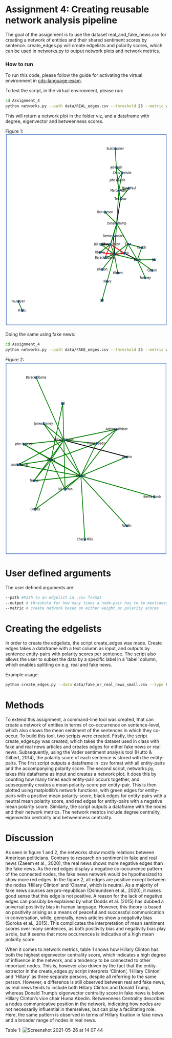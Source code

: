# Assignment 4: Creating reusable network analysis pipeline

The goal of the assignment is to use the dataset real_and_fake_news.csv for creating a network of entities and their shared sentiment scores by sentence. create_edges.py will create edgelists and polarity scores, which can be used in networks.py to output network plots and network metrics.

### How to run

To run this code, please follow the guide for activating the virtual environment in [cds-language-exam](https://github.com/Guscode/cds-language-exam).

To test the script, in the virtual environment, please run:
```bash
cd Assignment_4
python networks.py --path data/REAL_edges.csv --threshold 25 --metric weight
```
This will return a network plot in the folder viz, and a dataframe with degree, eigenvector and betweenness scores.

Figure 1:
<a href="https://github.com/Guscode/cds-language-exam">
    <img src="/assignment_4/viz/REAL_edges_network.png" alt="Logo" width="600" height="600">
</a>

Doing the same using fake news:

```bash
cd Assignment_4
python networks.py --path data/FAKE_edges.csv --threshold 25 --metric weight
```

Figure 2:
<a href="https://github.com/Guscode/cds-language-exam">
    <img src="/assignment_4/viz/FAKE_edges_network.png" alt="Logo" width="600" height="600">
</a>

# User defined arguments

The user defined arguments are:

```bash
--path #Path to an edgelist in .csv format
--output # threshold for how many times a node-pair has to be mentioned to be included.
--metric # create network based on either weight or polarity scores
```

# Creating the edgelists
In order to create the edgelists, the script create_edges was made. Create edges takes a dataframe with a text column as input, and outputs by sentence entity-pairs with polarity scores per sentence. The script also allows the user to subset the data by a specific label in a 'label' column, which enables splitting on e.g. real and fake news.

Example usage:
```bash
python create_edges.py --data data/fake_or_real_news_small.csv --type REAL --output data/
```

# Methods

To extend this assignment, a command-line tool was created, that can create a network of entities in terms of co-occurrence on sentence-level, which also shows the mean sentiment of the sentences in which they co-occur. To build this tool, two scripts were created. Firstly, the script create_edges.py was created, which takes the dataset used in class with fake and real news articles and creates edges for either fake news or real news. Subsequently, using the Vader sentiment analysis tool (Hutto & Gilbert, 2014), the polarity score of each sentence is stored with the entity-pairs. The first script outputs a dataframe in .csv format with all entity-pairs and the accompanying polarity score. The second script, networks.py, takes this dataframe as input and creates a network plot. It does this by counting how many times each entity-pair occurs together, and subsequently creates a mean polarity-score per entity-pair. This is then plotted using matplotlib’s network functions, with green edges for entity-pairs with a positive mean polarity-score, black edges for entity-pairs with a neutral mean polarity score, and red edges for entity-pairs with a negative mean polarity score. Similarly, the script outputs a dataframe with the nodes and their network metrics. The network metrics include degree centrality, eigenvector centrality and betweenness centrality.


# Discussion

As seen in figure 1 and 2, the networks show mostly relations between American politicians. Contrary to research on sentiment in fake and real news (Zaeem et al., 2020), the real news shows more negative edges than the fake news. As the red edges display a negative co-occurrence pattern of the connected nodes, the fake news network would be hypothesized to show more red edges. In the figure 2, all edges are positive except between the nodes ‘Hillary Clinton’ and ‘Obama’, which is neutral. As a majority of fake news sources are pro-republican (Osmundsen et al., 2020), it makes good sense that this edge is not positive. A reason for the lack of negative edges can possibly be explained by what Dodds et al. (2015) has dubbed a universal positivity bias in human language. However, this theory is based on positivity arising as a means of peaceful and successful communication in conversation, while, generally, news articles show a negativity bias (Soroka et al., 2015). This complicates the interpretation of mean sentiment scores over many sentences, as both positivity bias and negativity bias play a role, but it seems that more occurrences is indicative of a high mean polarity score. 

When it comes to network metrics, table 1 shows how Hillary Clinton has both the highest eigenvector centrality score, which indicates a high degree of influence in the network, and a tendency to be connected to other important nodes. This is, however also driven by the fact that the entity-extractor in the create_edges.py script interprets ‘Clinton’, ‘Hillary Clinton’ and ‘Hillary’ as three separate persons, despite all referring to the same person. However, a difference is still observed between real and fake news, as real news tends to include both Hillary Clinton and Donald Trump, whereas Donald Trump’s eigenvector centrality score in fake news is below Hillary Clinton’s vice chair Huma Abedin. Betweenness Centrality describes a nodes communicative position in the network, indicating how nodes are not necessarily influential in themselves, but can play a facilitating 
role. Here, the same pattern is observed in terms of Hillary fixation in fake news and a broader range of nodes in real news.

Table 1:
<img width="417" alt="Screenshot 2021-05-26 at 14 07 44" src="https://user-images.githubusercontent.com/35924673/119657079-c309c280-be2b-11eb-903f-9b17096a711d.png">




